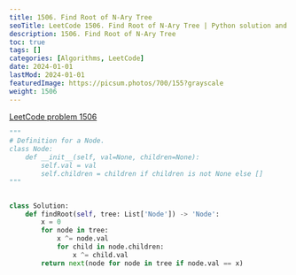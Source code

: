 ```yaml
---
title: 1506. Find Root of N-Ary Tree
seoTitle: LeetCode 1506. Find Root of N-Ary Tree | Python solution and explanation
description: 1506. Find Root of N-Ary Tree
toc: true
tags: []
categories: [Algorithms, LeetCode]
date: 2024-01-01
lastMod: 2024-01-01
featuredImage: https://picsum.photos/700/155?grayscale
weight: 1506
---
```


[LeetCode problem 1506](https://leetcode.com/problems/find-root-of-n-ary-tree/)

```python
"""
# Definition for a Node.
class Node:
    def __init__(self, val=None, children=None):
        self.val = val
        self.children = children if children is not None else []
"""


class Solution:
    def findRoot(self, tree: List['Node']) -> 'Node':
        x = 0
        for node in tree:
            x ^= node.val
            for child in node.children:
                x ^= child.val
        return next(node for node in tree if node.val == x)

```
